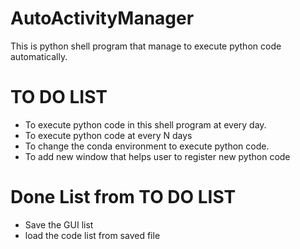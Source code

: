 # AutoActivityManager

This is python shell program that manage to execute python code automatically.


# TO DO LIST

+ To execute python code in this shell program at every day. 
+ To execute python code at every N days
+ To change the conda environment to execute python code.
+ To add new window that helps user to register new python code


# Done List from TO DO LIST

+ Save the GUI list 
+ load the code list from saved file
